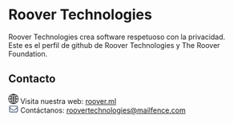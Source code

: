 # Roover Technologies
Roover Technologies crea software respetuoso con la privacidad.  
Este es el perfil de github de Roover Technologies y The Roover Foundation.

## Contacto
<img src="profile/assets/web.png" style="width: 20px"> Visita nuestra web: <a href="https://roover.ml">roover.ml</a><br>
<img src="profile/assets/email.png" style="width: 20px"> Contáctanos: <a href="malito:roovertechnologies@mailfence.com">roovertechnologies@mailfence.com</a>
